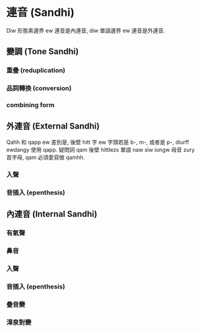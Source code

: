 # 連音 (Sandhi)

Diw 形態素邊界 ew 連音是內連音, diw 單語邊界 ew 連音是外連音.

## 變調 (Tone Sandhi)

### 重疊 (reduplication)

### 品詞轉換 (conversion)

### combining form

## 外連音 (External Sandhi)

Qahh 和 qapp ew 差別是, 後壁 hitt 字 ew 字頭若是 b-, m-, 或者是 p-, diurff ewdangy 使用 qapp. 疑問詞 qam 後壁 hittlezs 單語 naw siw iongw 母音 zury 首字母, qam 必須愛寫做 qamhh.

### 入聲

### 音插入 (epenthesis)

## 內連音 (Internal Sandhi)

### 有氣聲

### 鼻音

### 入聲

### 音插入 (epenthesis)

### 疊音變

### 漳泉對變
